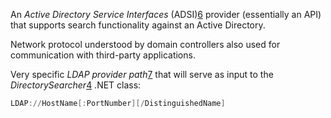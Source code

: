

An _Active Directory Service Interfaces_ (ADSI)[6](https://portal.offensive-security.com/courses/pen-200/books-and-videos/modal/modules/active-directory-attacks/active-directory-enumeration/a-modern-approach#fn6) provider (essentially an API) that supports search functionality against an Active Directory.


Network protocol understood by domain controllers also used for communication with third-party applications.


Very specific _LDAP provider path_[7](https://portal.offensive-security.com/courses/pen-200/books-and-videos/modal/modules/active-directory-attacks/active-directory-enumeration/a-modern-approach#fn7) that will serve as input to the _DirectorySearcher_[4](https://portal.offensive-security.com/courses/pen-200/books-and-videos/modal/modules/active-directory-attacks/active-directory-enumeration/a-modern-approach#fn4) .NET class:
```powershell
LDAP://HostName[:PortNumber][/DistinguishedName]
```
